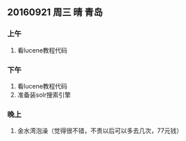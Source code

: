 ## 20160921 周三 晴 青岛

### 上午

1. 看lucene教程代码

### 下午

1. 看lucene教程代码
2. 准备装solr搜索引擎

### 晚上

1. 金水湾泡澡（觉得很不错，不贵以后可以多去几次，77元钱） 

